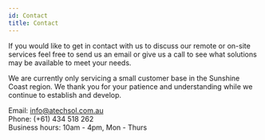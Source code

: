 ```yaml
---
id: Contact
title: Contact
---
```


If you would like to get in contact with us to discuss our remote or on-site services feel free to send us an email or give us a call to see what solutions may be available to meet your needs.

We are currently only servicing a small customer base in the Sunshine Coast region. We thank you for your patience and understanding while we continue to establish and develop.

Email: info@atechsol.com.au<br/>
Phone: (+61) 434 518 262<br/>
Business hours: 10am - 4pm, Mon - Thurs
